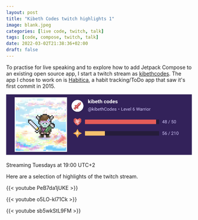 ```yaml
---
layout: post
title: "Kibeth Codes twitch highlights 1"
image: blank.jpeg
categories: [live code, twitch, talk]
tags: [code, compose, twitch, talk]
date: 2022-03-02T21:38:36+02:00
draft: false
---
```


To practise for live speaking and to explore how to add Jetpack Compose to an existing open source app, I start a twitch stream as [kibethcodes](https://twitch.com/kibethcodes). The app I chose to work on is [Habitica](https://github.com/HabitRPG/habitica), a habit tracking/ToDo app that saw it's first commit in 2015.  

![KibethCodes level 6](kibethLevel6.png)

Streaming Tuesdays at 19:00 UTC+2

Here are a selection of highlights of the twitch stream.


{{< youtube PeB7da1jUKE >}}


{{< youtube o5LO-kl71Ck >}}


{{< youtube sb5wkStL9FM >}}
